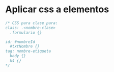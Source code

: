 # Aplicar css a elementos

```css
/* CSS para clase para:
class: .<nombre-clase>
  .formulario {}

id: #nombreId
  #txtNombre {}
tag: nombre-etiqueta
  body {}
  h4 {}
*/
```
